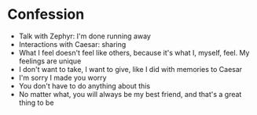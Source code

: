 <!-- TITLE: Nick Notes -->
<!-- SUBTITLE: A quick summary of Nick Notes -->

# Confession
* Talk with Zephyr: I'm done running away
* Interactions with Caesar: sharing
* What I feel doesn't feel like others, because it's what I, myself, feel. My feelings are unique
* I don't want to take, I want to give, like I did with memories to Caesar
* I'm sorry I made you worry
* You don't have to do anything about this
* No matter what, you will always be my best friend, and that's a great thing to be